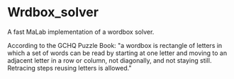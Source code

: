 # Wrdbox_solver
A fast MaLab implementation of a wordbox solver.

According to the GCHQ Puzzle Book: "a wordbox is rectangle of letters in which a set of words can be read by starting at one letter and moving to an adjacent letter in a row or column, not diagonally, and not staying still. Retracing steps reusing letters is allowed."
